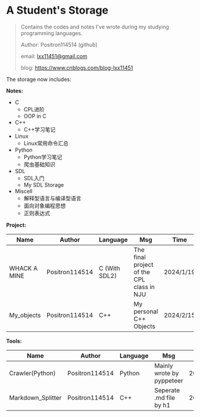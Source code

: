 # A Student's Storage

> Contains the codes and notes I've wrote during my studying programming languages.
>
> Author: Positron114514 (github)
>
> email: lxx11451@gmail.com
>
> blog: https://www.cnblogs.com/blog-lxx11451



The storage now includes:

**Notes:**

- C
  - CPL进阶
  - OOP in C
- C++
  - C++学习笔记
- Linux
  - Linux常用命令汇总
- Python
  - Python学习笔记
  - 爬虫基础知识
- SDL
  - SDL入门
  - My SDL Storage
- Miscell
  - 解释型语言与编译型语言
  - 面向对象编程思想
  - 正则表达式




**Project:**

| Name         | Author         | Language      | Msg                                       | Time      |
| ------------ | -------------- | ------------- | ----------------------------------------- | --------- |
| WHACK A MINE | Positron114514 | C (With SDL2) | The final project of the CPL class in NJU | 2024/1/19 |
| My_objects   | Positron114514 | C++           | My personal C++ Objects                   | 2024/2/15 |



**Tools:**

| Name              | Author         | Language | Msg                       | Time      |
| ----------------- | -------------- | -------- | ------------------------- | --------- |
| Crawler(Python)   | Positron114514 | Python   | Mainly wrote by pyppeteer | 2024/1/29 |
| Markdown_Splitter | Positron114514 | C++      | Seperate .md file by h1   | 2024/2/11 |
